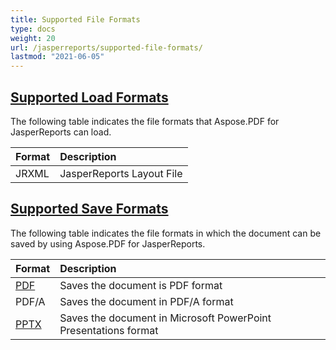```yaml
---
title: Supported File Formats
type: docs
weight: 20
url: /jasperreports/supported-file-formats/
lastmod: "2021-06-05"
---
```


## <ins>**Supported Load Formats**
The following table indicates the file formats that Aspose.PDF for JasperReports can load.

|**Format**|**Description**|
| :- | :- |
|JRXML|JasperReports Layout File|
## <ins>**Supported Save Formats**
The following table indicates the file formats in which the document can be saved by using Aspose.PDF for JasperReports. 

|**Format**|**Description**|
| :- | :- |
|[PDF](https://docs.fileformat.com/pdf/)|Saves the document is PDF format|
|PDF/A|Saves the document in PDF/A format|
|[PPTX](https://docs.fileformat.com/presentation/pptx/)|Saves the document in Microsoft PowerPoint Presentations format|

